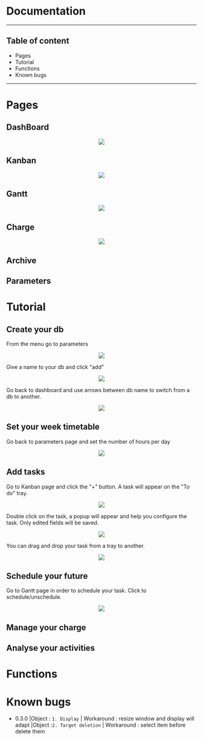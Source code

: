 ﻿# Documentation
-------------------------------------------------------------------------
## Table of content

* Pages
* Tutorial
* Functions
* Known bugs

-------------------------------------------------------------------------

# Pages

## DashBoard

<p align="center">
  <img src="https://github.com/MaximeAeva/TheEfficientGuy/blob/master/res/DashBoard.PNG">
</p>

## Kanban

<p align="center">
  <img src="https://github.com/MaximeAeva/TheEfficientGuy/blob/master/res/hellokanban.PNG">
</p>

## Gantt

<p align="center">
  <img src="https://github.com/MaximeAeva/TheEfficientGuy/blob/master/res/hellogantt.PNG">
</p>

## Charge

<p align="center">
  <img src="https://github.com/MaximeAeva/TheEfficientGuy/blob/master/res/hello.PNG">
</p>

## Archive

## Parameters

# Tutorial

## Create your db
From the menu go to parameters
<p align="center">
  <img src="https://github.com/MaximeAeva/TheEfficientGuy/blob/master/res/menu.png">
</p>
Give a name to your db and click "add"
<p align="center">
  <img src="https://github.com/MaximeAeva/TheEfficientGuy/blob/master/res/createbd.png">
</p>
Go back to dashboard and use arrows between db name to switch from a db to another.
<p align="center">
  <img src="https://github.com/MaximeAeva/TheEfficientGuy/blob/master/res/choosedb.png">
</p>

## Set your week timetable
Go back to parameters page and set the number of hours per day
<p align="center">
  <img src="https://github.com/MaximeAeva/TheEfficientGuy/blob/master/res/dayset.png">
</p>

## Add tasks
Go to Kanban page and click the "+" button. A task will appear on the "To do" tray.
<p align="center">
  <img src="https://github.com/MaximeAeva/TheEfficientGuy/blob/master/res/addtask.png">
</p>
Double click on the task, a popup will appear and help you configure the task.
Only edited fields will be saved.
<p align="center">
  <img src="https://github.com/MaximeAeva/TheEfficientGuy/blob/master/res/programtask.png">
</p>
You can drag and drop your task from a tray to another.
<p align="center">
  <img src="https://github.com/MaximeAeva/TheEfficientGuy/blob/master/res/shifttray.png">
</p>

## Schedule your future
Go to Gantt page in order to schedule your task. Click to schedule/unschedule.
<p align="center">
  <img src="https://github.com/MaximeAeva/TheEfficientGuy/blob/master/res/edit.png">
</p>

## Manage your charge

## Analyse your activities

# Functions

# Known bugs

* 0.3.0
|Object : `1. Display`
|       Workaround : resize window and display will adapt
|Object :`2. Target deletion`
|       Workaround : select item before delete them



